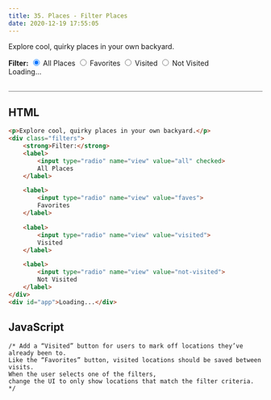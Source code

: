 ```yaml
---
title: 35. Places - Filter Places
date: 2020-12-19 17:55:05
---
```


<div class="output-container">

  <style type="text/css">
  .article-entry ul, .article-entry ol, .article-entry dl {
      margin-top: 0;
    }

    .category {
      margin-top: 10px;
    }

    .title {
      margin-top: 0;
      margin-bottom: 0;
      font-weight: 600;
      font-size: 20px;
    }

    .post-container {
      display: flex;
      flex-direction: row;
      margin: 20px 0;
    }

    @media screen and (max-width: 860px) {
      .post-container {
        flex-direction: column;
        margin: 20px auto;
        text-align: center;
      }
    }

    .info-container {
      margin-left: 40px;
    }

     @media screen and (max-width: 860px) {
      .info-container {
        margin-left: 0;
      }
    }

    .header {
      display: flex;
      justify-content: space-between;
    }

    .miniature-container {
      max-width: 380px;
    }

    .minature {
      height: auto;
      max-width: 100%;
    }

    .fave-btn {
      color: #ffffff;
      font-size: 26px;
      font-family: "system-ui";
      background-color: transparent;
      border: none;
      height: 40px;
      width: 40px;
      border-radius: 50%;
      cursor: pointer;
      outline: none;
    }

    .fave-btn[aria-pressed="true"] {
      color: #8e45ff;
    }

    .fave-btn:focus {
      border: red;
      outline: none;
      box-shadow: 0 0 3px 1px #8e45ff;
    }

    .fave-btn:active {
      color: #8e45ff;
    }
  </style>

  <p>Explore cool, quirky places in your own backyard.</p>
  <div class="filters">
	<strong>Filter:</strong>
	<label>
		<input type="radio" name="view" value="all" checked>
		All Places
	</label>
	<label>
		<input type="radio" name="view" value="faves">
		Favorites
	</label>
	<label>
		<input type="radio" name="view" value="visited">
		Visited
	</label>
	<label>
		<input type="radio" name="view" value="not-visited">
		Not Visited
	</label>
</div>
  <div id="app">Loading...</div>

  <script src="https://cdn.jsdelivr.net/npm/reefjs@7/dist/reef.js"></script>
  <script>
    const favesID = "favoritePlace";
    const app = new Reef('#app', {
      data: {},
      template: function (props) {
        if (props.posts && props.posts.length) {
          let html = '<div class="container">' + props.posts.map(function (post) {
            return `<div class="post-container"><div class="miniature-container"><img class="minature" src="${post.img}" /></div><div class="info-container"><div class="header"><h2 class="title">${post.place}</h2><button data-fave="${post.id}" class="fave-btn" aria-label="add ${post.place} to favorite" aria-pressed="${props.faves[post.id]}" title="Add to favorite!">&#x2665;</button></div><p>${post.description}</p><p><em>${post.location}</em></p><a href=${post.url} target="_blank">Read more</a></div></div>`;
          }).join('') + '</div>';
          return html;
        }
        let html = '<p>Unable to find any places right now.</p>'
        return html;
      }
    });
    const getFaves = function () {
      const faves = localStorage.getItem(favesID);
      const favesObj = faves ? JSON.parse(faves) : {};
      return favesObj;
    }
    const saveFaves = function (faves) {
      localStorage.setItem(favesID, JSON.stringify(faves));
    }
    const getPosts = function () {
      fetch('https://vanillajsacademy.com/api/places.json').then(function (response) {
        if (response.ok) {
          return response.json();
        }
        return Promise.reject(response);
      }).then(function (data) {
        app.data.faves = getFaves();
        app.data.posts = data;
      }).catch(function (error) {
        console.warn(error);
        app.data.posts = null;
      })
    }
    const clickHandler = function (e) {
      const postPlace = e.target.getAttribute('data-fave');
      if (!postPlace) return;
      console.log(postPlace);
      app.data.faves[postPlace] = app.data.faves[postPlace] ? false : true;
      saveFaves(app.data.faves);
    }
    getPosts();
    document.addEventListener('click', clickHandler);
  </script>

</div>

<div class="html-container" style="border-top: .5px solid grey; margin-top: 30px;">

## HTML

```HTML
<p>Explore cool, quirky places in your own backyard.</p>
<div class="filters">
	<strong>Filter:</strong>
	<label>
		<input type="radio" name="view" value="all" checked>
		All Places
	</label>

	<label>
		<input type="radio" name="view" value="faves">
		Favorites
	</label>

	<label>
		<input type="radio" name="view" value="visited">
		Visited
	</label>

	<label>
		<input type="radio" name="view" value="not-visited">
		Not Visited
	</label>
</div>
<div id="app">Loading...</div>
```

</div>
<div class="js-container">

## JavaScript

```JS
/* Add a “Visited” button for users to mark off locations they’ve already been to.
Like the “Favorites” button, visited locations should be saved between visits.
When the user selects one of the filters,
change the UI to only show locations that match the filter criteria. */

```

</div>
